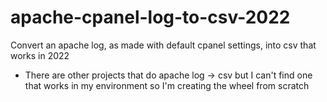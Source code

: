 # apache-cpanel-log-to-csv-2022
Convert an apache log, as made with default cpanel settings, into csv that works in 2022

- There are other projects that do apache log -> csv but I can't find one that works in my environment so I'm creating the wheel from scratch <shrug>

